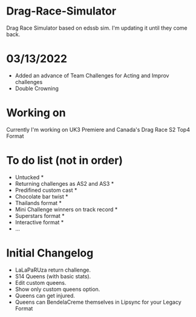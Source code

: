 # Drag-Race-Simulator
Drag Race Simulator based on edssb sim. I'm updating it until they come back.

# 03/13/2022
* Added an advance of Team Challenges for Acting and Improv challenges
* Double Crowning

# Working on
Currently I'm working on UK3 Premiere and Canada's Drag Race S2 Top4 Format


# To do list (not in order)
 * Untucked *
 * Returning challenges as AS2 and AS3 *
 * Predifined custom cast *
 * Chocolate bar twist *
 * Thailands format *
 * Mini Challenge winners on track record *
 * Superstars format *
 * Interactive format *
 * ...

# Initial Changelog
* LaLaPaRUza return challenge.
* S14 Queens (with basic stats).
* Edit custom queens.
* Show only custom queens option.
* Queens can get injured.
* Queens can BendelaCreme themselves in Lipsync for your Legacy Format
